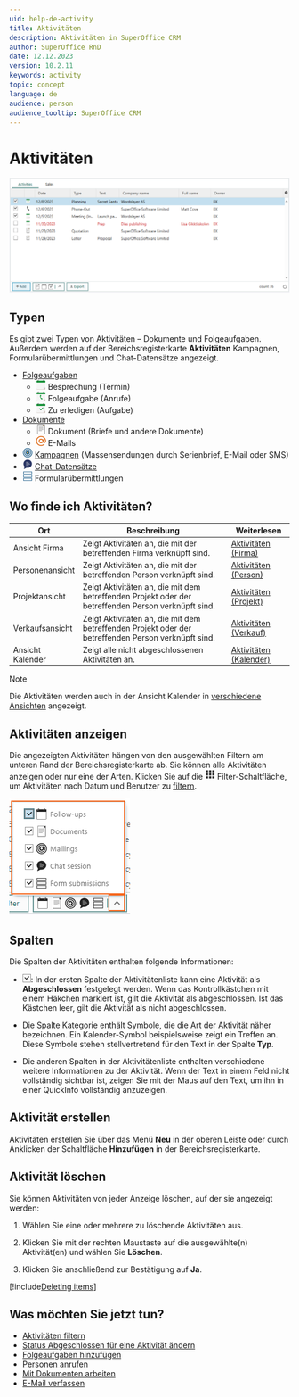 ```yaml
---
uid: help-de-activity
title: Aktivitäten
description: Aktivitäten in SuperOffice CRM
author: SuperOffice RnD
date: 12.12.2023
version: 10.2.11
keywords: activity
topic: concept
language: de
audience: person
audience_tooltip: SuperOffice CRM
---
```


# Aktivitäten

![Aktivitäten in SuperOffice CRM -screenshot][img3]

## Typen

Es gibt zwei Typen von Aktivitäten – Dokumente und Folgeaufgaben. Außerdem werden auf der Bereichsregisterkarte **Aktivitäten** Kampagnen, Formularübermittlungen und Chat-Datensätze angezeigt.

* [Folgeaufgaben][1]
  * ![icon][img11] Besprechung (Termin)
  * ![icon][img13] Folgeaufgabe (Anrufe)
  * ![icon][img12] Zu erledigen (Aufgabe)
* [Dokumente][4]
  * ![icon][img14] Dokument (Briefe und andere Dokumente)
  * ![icon][img15] E-Mails
* ![icon][img16] [Kampagnen][3] (Massensendungen durch Serienbrief, E-Mail oder SMS)
* ![icon][img18] [Chat-Datensätze][12]
* ![icon][img17] Formularübermittlungen

## Wo finde ich Aktivitäten?

| Ort | Beschreibung | Weiterlesen |
|---|---|---|
| Ansicht Firma | Zeigt Aktivitäten an, die mit der betreffenden Firma verknüpft sind. | [Aktivitäten (Firma)][13] |
| Personenansicht | Zeigt Aktivitäten an, die mit der betreffenden Person verknüpft sind. | [Aktivitäten (Person)][14] |
| Projektansicht | Zeigt Aktivitäten an, die mit dem betreffenden Projekt oder der betreffenden Person verknüpft sind. | [Aktivitäten (Projekt)][15] |
| Verkaufsansicht | Zeigt Aktivitäten an, die mit dem betreffenden Projekt oder der betreffenden Person verknüpft sind. | [Aktivitäten (Verkauf)][16] |
| Ansicht Kalender | Zeigt alle nicht abgeschlossenen Aktivitäten an. | [Aktivitäten (Kalender)][6] |

> [!NOTE]
> Die Aktivitäten werden auch in der Ansicht Kalender in [verschiedene Ansichten][7] angezeigt.

## <a id="view" />Aktivitäten anzeigen

Die angezeigten Aktivitäten hängen von den ausgewählten Filtern am unteren Rand der Bereichsregisterkarte ab. Sie können alle Aktivitäten anzeigen oder nur eine der Arten. Klicken Sie auf die ![Symbol][img5] Filter-Schaltfläche, um Aktivitäten nach Datum und Benutzer zu [filtern][17].

![Activities section tabs shows filter options of different record types -screenshot][img4]

## Spalten

Die Spalten der Aktivitäten enthalten folgende Informationen:

* ![Symbol][img1]: In der ersten Spalte der Aktivitätenliste kann eine Aktivität als **Abgeschlossen** festgelegt werden. Wenn das Kontrollkästchen mit einem Häkchen markiert ist, gilt die Aktivität als abgeschlossen. Ist das Kästchen leer, gilt die Aktivität als nicht abgeschlossen.

* Die Spalte Kategorie enthält Symbole, die die Art der Aktivität näher bezeichnen. Ein Kalender-Symbol beispielsweise zeigt ein Treffen an. Diese Symbole stehen stellvertretend für den Text in der Spalte **Typ**.

* Die anderen Spalten in der Aktivitätenliste enthalten verschiedene weitere Informationen zu der Aktivität. Wenn der Text in einem Feld nicht vollständig sichtbar ist, zeigen Sie mit der Maus auf den Text, um ihn in einer QuickInfo vollständig anzuzeigen.

## Aktivität erstellen

Aktivitäten erstellen Sie über das Menü **Neu** in der oberen Leiste oder durch Anklicken der Schaltfläche **Hinzufügen** in der Bereichsregisterkarte.

## <a id="delete" />Aktivität löschen

Sie können Aktivitäten von jeder Anzeige löschen, auf der sie angezeigt werden:

1. Wählen Sie eine oder mehrere zu löschende Aktivitäten aus.

2. Klicken Sie mit der rechten Maustaste auf die ausgewählte(n) Aktivität(en) und wählen Sie **Löschen**.

3. Klicken Sie anschließend zur Bestätigung auf **Ja**.

[!include[Deleting items](../includes/tip-deletion.md)]

## Was möchten Sie jetzt tun?

* [Aktivitäten filtern][17]
* [Status Abgeschlossen für eine Aktivität ändern][10]
* [Folgeaufgaben hinzufügen][8]
* [Personen anrufen][11]
* [Mit Dokumenten arbeiten][4]
* [E-Mail verfassen][5]

<!-- Referenced links -->
[1]: ../../diary/learn/follow-ups.md
[3]: ../../marketing/mailing/learn/index.md
[4]: ../../document/learn/index.md
[5]: ../../email/learn/compose.md
[6]: ../../diary/learn/screen/activities-tab.md
[7]: ../../diary/learn/screen/index.md
[8]: ../../diary/learn/create-follow-up.md
[10]: ../../diary/learn/change-completed-status.md
[11]: ../../contact/learn/dial.md
[12]: ../../chat/learn/index.md
[13]: ../../company/learn/screen/activities-tab.md
[14]: ../../contact/learn/screen/activities-tab.md
[15]: ../../project/learn/screen/activities-project.md
[16]: ../../sale/learn/screen/activities-sale.md
[17]: ../section-tabs/filter.md

<!-- Referenced images -->
[img1]: ../../../media/icons/check.png
[img3]: ../../../media/loc/en/diary/activities-detail.png
[img4]: ../../../media/loc/en/learn/activities-filter.png
[img5]: ../../../../common/icons/filter-icon.png
[img11]: ../../../../common/icons/appointment.png
[img12]: ../../../../common/icons/appointment-task.png
[img13]: ../../../../common/icons/appointment-followup.png
[img14]: ../../../../common/icons/document.png
[img15]: ../../../../common/icons/email.png
[img16]: ../../../../common/icons/marketing.png
[img17]: ../../../../common/icons/webforms.png
[img18]: ../../../../common/icons/chat.png
